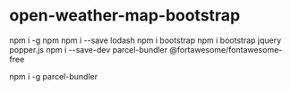# open-weather-map-bootstrap

npm i -g npm
npm i --save lodash
npm i bootstrap
npm i bootstrap jquery popper.js
npm i --save-dev parcel-bundler @fortawesome/fontawesome-free

npm i -g parcel-bundler
